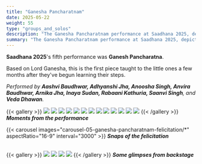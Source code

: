 ```yaml
---
title: "Ganesha Pancharatnam"
date: 2025-05-22
weight: 55
type: "groups_and_solos"
description: "The Ganesha Pancharatnam performance at Saadhana 2025, depicting the legend of Lord Ganesha, was presented by Aashvi, Adhyanshi, Anoosha, Anvira, Arnika, Inaya, Rabaani, Saanvi and Veda, students of the Shreyasi Gopinath Dance Academy."
summary: "The Ganesha Pancharatnam performance at Saadhana 2025, depicting the legend of Lord Ganesha, was presented by Aashvi, Adhyanshi, Anoosha, Anvira, Arnika, Inaya, Rabaani, Saanvi and Veda, students of the Shreyasi Gopinath Dance Academy."
---
```

**Saadhana 2025**'s fifth performance was **Ganesh Pancharatna**.<br />

Based on Lord Ganesha, this is the first piece taught to the little ones a few months after they've begun learning their steps.
<br /> 

_Performed by **Aashvi Baudhwar, Adhyanshi Jha, Anoosha Singh, Anvira Baudhwar, Arnika Jha, Inaya Sudan, Rabaani Kathuria, Saanvi Singh**, and **Veda Dhawan**._

{{< gallery >}}
  <img src="gallery-05-ganesha-pancharatnam-performance/05-P1072141.JPG" class="grid-w100 md:grid-w100 xl:grid-w50" />
  <img src="gallery-05-ganesha-pancharatnam-performance/05-P1072150.JPG" class="grid-w50 md:grid-w50 xl:grid-w25" />
  <img src="gallery-05-ganesha-pancharatnam-performance/05-P1072151.JPG" class="grid-w50 md:grid-w50 xl:grid-w25" />
  <img src="gallery-05-ganesha-pancharatnam-performance/05-P1072154.JPG" class="grid-w50 md:grid-w50 xl:grid-w50" />
  <img src="gallery-05-ganesha-pancharatnam-performance/05-P1072156.JPG" class="grid-w50 md:grid-w50 xl:grid-w25" />
  <img src="gallery-05-ganesha-pancharatnam-performance/05-P1072160.JPG" class="grid-w50 md:grid-w50 xl:grid-w25" />
  <img src="gallery-05-ganesha-pancharatnam-performance/05-P1072161.JPG" class="grid-w50 md:grid-w50 xl:grid-w25" />
  <img src="gallery-05-ganesha-pancharatnam-performance/05-P1072162.JPG" class="grid-w100 md:grid-w100 xl:grid-w50" />
  <img src="gallery-05-ganesha-pancharatnam-performance/05-P1072170.JPG" class="grid-w50 md:grid-w50 xl:grid-w25" />
  <img src="gallery-05-ganesha-pancharatnam-performance/05-P1072180.JPG" class="grid-w50 md:grid-w50 xl:grid-w25" />
  <img src="gallery-05-ganesha-pancharatnam-performance/05-P1072190.JPG" class="grid-w50 md:grid-w50 xl:grid-w25" />
  <img src="gallery-05-ganesha-pancharatnam-performance/05-P1072193.JPG" class="grid-w50 md:grid-w50 xl:grid-w25" />
  <img src="gallery-05-ganesha-pancharatnam-performance/05-P1072197.JPG" class="grid-w50 md:grid-w50 xl:grid-w25" />
{{< /gallery >}}
_**Moments from the performance**_
<br />

{{< carousel images="carousel-05-ganesha-pancharatnam-felicitation/*" aspectRatio="16-9" interval="3000" >}}
_**Snaps of the felicitation**_
<br />
<br />

{{< gallery >}}
  <img src="gallery-05-ganesha-pancharatnam-backstage/05-P1071619.JPG" class="grid-w50 md:grid-w33 xl:grid-w15" />
  <img src="gallery-05-ganesha-pancharatnam-backstage/05-P1071593.JPG" class="grid-w50 md:grid-w33 xl:grid-w25" />
  <img src="gallery-05-ganesha-pancharatnam-backstage/05-P1071606.JPG" class="grid-w50 md:grid-w33 xl:grid-w25" />
  <img src="gallery-05-ganesha-pancharatnam-backstage/05-P1071615.JPG" class="grid-w50 md:grid-w33 xl:grid-w25" />
{{< /gallery >}}
_**Some glimpses from backstage**_
